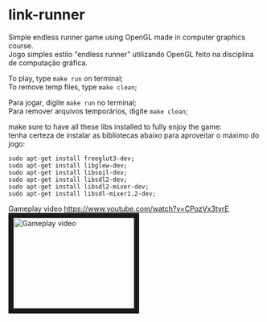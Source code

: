# link-runner
Simple endless runner game using OpenGL made in computer graphics course.  
Jogo simples estilo "endless runner" utilizando OpenGL feito na disciplina de computação gráfica.       

To play, type `make run` on terminal;   
To remove temp files, type `make clean`;    

Para jogar, digite `make run` no terminal;    
Para remover arquivos temporários, digite `make clean`;   

make sure to have all these libs installed to fully enjoy the game:   
tenha certeza de instalar as bibliotecas abaixo para aproveitar o máximo do jogo:   
```
sudo apt-get install freeglut3-dev;
sudo apt-get install libglew-dev;
sudo apt-get install libsoil-dev;
sudo apt-get install libsdl2-dev;
sudo apt-get install libsdl2-mixer-dev;
sudo apt-get install libsdl-mixer1.2-dev;
```
Gameplay video
https://www.youtube.com/watch?v=CPozVx3tyrE
<a href="http://www.youtube.com/watch?feature=player_embedded&v=CPozVx3tyrE" target="_blank"><img src="http://img.youtube.com/vi/CPozVx3tyrE/0.jpg" alt="Gameplay video" width="240" height="180" border="10" /></a>
